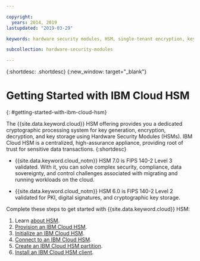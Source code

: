 ```yaml
---

copyright:
  years: 2014, 2019
lastupdated: "2019-03-29"

keywords: hardware security modules, HSM, single-tenant encryption, key management, FIPS certified, cryptographic, keys,

subcollection: hardware-security-modules

---
```


{:shortdesc: .shortdesc}
{:new_window: target="_blank"}

# Getting Started with IBM Cloud HSM
{: #getting-started-with-ibm-cloud-hsm}

The {{site.data.keyword.cloud}} HSM offering provides you a dedicated cryptographic processing system for key generation, encryption, decryption, and key storage using Hardware Security Modules (HSMs). IBM Cloud HSM is a centralized, high-assurance appliance, providing root of trust for sensitive data transactions.
{:shortdesc}

* {{site.data.keyword.cloud_notm}} HSM 7.0 is FIPS 140-2 Level 3 validated. With it, you can solve complex security, compliance, data sovereignty, and control challenges associated with migrating and running workloads on the cloud.

* {{site.data.keyword.cloud_notm}} HSM 6.0 is FIPS 140-2 Level 2 validated for PKI, digital signatures, and cryptographic key storage.

Complete these steps to get started with {{site.data.keyword.cloud}} HSM:
1. Learn [about HSM](https://cloud.ibm.com/docs/infrastructure/hardware-security-modules?topic=hardware-security-modules-about_ibm_cloud_hsm).
2. [Provision an IBM Cloud HSM](/docs/infrastructure/hardware-security-modules?topic=hardware-security-modules-provisioning-ibm-cloud-hsm#provisioning-ibm-cloud-hs).
3. [Initialize an IBM Cloud HSM](/docs/infrastructure/hardware-security-modules?topic=hardware-security-modules-initializing-the-ibm-cloud-hsm#initializing-the-ibm-cloud-hsm).
4. [Connect to an IBM Cloud HSM](/docs/infrastructure/hardware-security-modules?topic=hardware-security-modules-connecting-to-ibm-cloud-hsm#connecting-to-ibm-cloud-hsm).
5. [Create an IBM Cloud HSM partition](/docs/infrastructure/hardware-security-modules?topic=hardware-security-modules-creating-ibm-cloud-hsm-partitions#creating-ibm-cloud-hsm-partitions).
6. [Install an IBM Cloud HSM client](/docs/infrastructure/hardware-security-modules?topic=hardware-security-modules-installing-the-ibm-cloud-hsm-client#installing-the-ibm-cloud-hsm-client).
